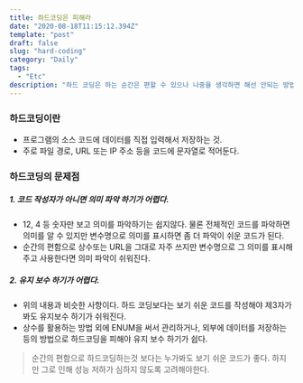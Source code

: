 ```yaml
---
title: 하드코딩은 피해라
date: "2020-08-18T11:15:12.394Z"
template: "post"
draft: false
slug: "hard-coding"
category: "Daily"
tags:
  - "Etc"
description: "하드 코딩은 하는 순간은 편할 수 있으나 나중을 생각하면 해선 안되는 방법이다."
---
```


### 하드코딩이란
- 프로그램의 소스 코드에 데이터를 직접 입력해서 저장하는 것.
- 주로 파일 경로, URL 또는 IP 주소 등을 코드에 문자열로 적어둔다.

### 하드코딩의 문제점
##### 1. 코드 작성자가 아니면 의미 파악 하기가 어렵다.
  - 12, 4 등 숫자만 보고 의미를 파악하기는 쉽지않다. 물론 전체적인 코드를 파악하면 의미를 알 수 있지만 변수명으로 의미를 표시하면 좀 더 파악이 쉬운 코드가 된다.
  - 순간의 편함으로 상수또는 URL을 그대로 자주 쓰지만 변수명으로 그 의미를 표시해주고 사용한다면 의미 파악이 쉬워진다.

##### 2. 유지 보수 하기가 어렵다.
- 위의 내용과 비슷한 사항이다. 하드 코딩보다는 보기 쉬운 코드를 작성해야 제3자가 봐도 유지보수 하기가 쉬워진다.
- 상수를 활용하는 방법 외에 ENUM을 써서 관리하거나, 외부에 데이터를 저장하는등의 방법으로 하드코딩을 피해야 유지 보수 하기가 쉽다.

> 순간의 편함으로 하드코딩하는것 보다는 누가봐도 보기 쉬운 코드가 좋다. 하지만 그로 인해 성능 저하가 심하지 않도록 고려해야한다.
